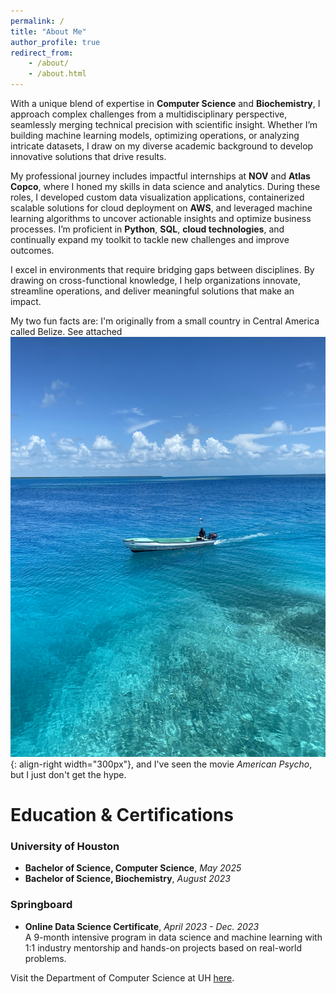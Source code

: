 ```yaml
---
permalink: /
title: "About Me"
author_profile: true
redirect_from:
    - /about/
    - /about.html
---
```


With a unique blend of expertise in **Computer Science** and **Biochemistry**, I approach complex challenges from a multidisciplinary perspective, seamlessly merging technical precision with scientific insight. Whether I’m building machine learning models, optimizing operations, or analyzing intricate datasets, I draw on my diverse academic background to develop innovative solutions that drive results.

My professional journey includes impactful internships at **NOV** and **Atlas Copco**, where I honed my skills in data science and analytics. During these roles, I developed custom data visualization applications, containerized scalable solutions for cloud deployment on **AWS**, and leveraged machine learning algorithms to uncover actionable insights and optimize business processes. I’m proficient in **Python**, **SQL**, **cloud technologies**, and continually expand my toolkit to tackle new challenges and improve outcomes.

I excel in environments that require bridging gaps between disciplines. By drawing on cross-functional knowledge, I help organizations innovate, streamline operations, and deliver meaningful solutions that make an impact.

My two fun facts are: I'm originally from a small country in Central America called Belize. See attached ![image](/images/sea.jpg){: align-right width="300px"}, and I've seen the movie _American Psycho_, but I just don't get the hype.

# Education & Certifications

### University of Houston

-   **Bachelor of Science, Computer Science**, _May 2025_
-   **Bachelor of Science, Biochemistry**, _August 2023_

### Springboard

-   **Online Data Science Certificate**, _April 2023 - Dec. 2023_  
    A 9-month intensive program in data science and machine learning with 1:1 industry mentorship and hands-on projects based on real-world problems.

Visit the Department of Computer Science at UH [here](https://www.uh.edu/nsm/computer-science/).
